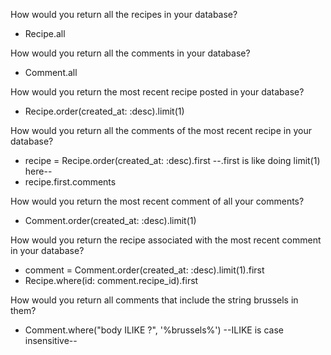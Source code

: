 How would you return all the recipes in your database?
 - Recipe.all

How would you return all the comments in your database?
 - Comment.all

How would you return the most recent recipe posted in your database?
  - Recipe.order(created_at: :desc).limit(1)

How would you return all the comments of the most recent recipe in your database?
  - recipe = Recipe.order(created_at: :desc).first        --.first is like doing limit(1) here--
  - recipe.first.comments

How would you return the most recent comment of all your comments?
  - Comment.order(created_at: :desc).limit(1)

How would you return the recipe associated with the most recent comment in your database?
  - comment = Comment.order(created_at: :desc).limit(1).first
  - Recipe.where(id: comment.recipe_id).first

How would you return all comments that include the string brussels in them?
  - Comment.where("body ILIKE ?", '%brussels%')   --ILIKE is case insensitive--
